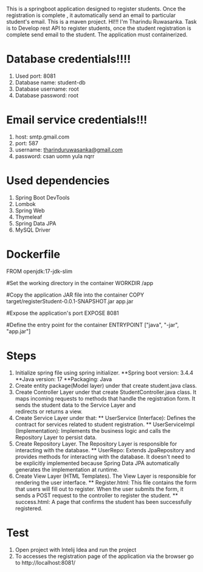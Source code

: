 This is a springboot application designed to register students. Once the registration is complete , it automatically send an email to particular student's email. This is a maven project. HI!!! I'm Tharindu Ruwasanka. Task is to Develop rest API to register students, once the student registration is complete send email to the student. The application must containerized.

# Database credentials!!!!
1. Used port: 8081
2. Database name: student-db
3. Database username: root
4. Database password: root

# Email service credentials!!!
1. host: smtp.gmail.com
2. port: 587
3. username: tharinduruwasanka@gmail.com
4. password: csan uomn yula nqrr

# Used dependencies
1. Spring Boot DevTools
2. Lombok
3. Spring Web
4. Thymeleaf
5. Spring Data JPA
6. MySQL Driver

# Dockerfile

FROM openjdk:17-jdk-slim

#Set the working directory in the container
WORKDIR /app

#Copy the application JAR file into the container
COPY target/registerStudent-0.0.1-SNAPSHOT.jar app.jar

#Expose the application's port
EXPOSE 8081

#Define the entry point for the container
ENTRYPOINT ["java", "-jar", "app.jar"]


# Steps
1. Initialize spring file using spring initializer. 
      **Spring boot version: 3.4.4
      **Java version: 17
      **Packaging: Java
2. Create entity package(Model layer) under that create student.java class.
3. Create Controller Layer under that create StudentController.java class. It maps incoming requests to methods that handle the registration form. It sends the student data to the Service Layer and   
   redirects or returns a view.
4. Create Service Layer under that:
   ** UserService (Interface): Defines the contract for services related to student registration.
   ** UserServiceImpl (Implementation): Implements the business logic and calls the Repository Layer to persist data.
5. Create Repository Layer. The Repository Layer is responsible for interacting with the database.
   ** UserRepo: Extends JpaRepository and provides methods for interacting with the database. It doesn't need to be explicitly implemented because Spring Data JPA automatically generates the implementation     at runtime.
6. Create View Layer (HTML Templates). The View Layer is responsible for rendering the user interface.
   ** Register.html: This file contains the form that users will fill out to register. When the user submits the form, it sends a POST request to the controller to register the student.
   ** success.html: A page that confirms the student has been successfully registered.
   
# Test
1. Open project with Intelij Idea and run the project
2. To accesses the registration page of the application via the browser go to http://localhost:8081/
